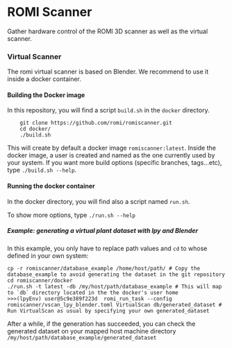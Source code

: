 # ROMI Scanner
Gather hardware control of the ROMI 3D scanner as well as the virtual scanner.

### Virtual Scanner
The romi virtual scanner is based on Blender. We recommend to use it inside a docker container.

#### Building the Docker image
In this repository, you will find a script `build.sh` in the `docker` directory.

```
    git clone https://github.com/romi/romiscanner.git
    cd docker/
    ./build.sh
```
This will create by default a docker image `romiscanner:latest`.
Inside the docker image, a user is created and named as the one currently used by your system.
If you want more build options (specific branches, tags...etc), type `./build.sh --help`.

#### Running the docker container
In the docker directory, you will find also a script named `run.sh`.

To show more options, type `./run.sh --help`

##### Example: generating a virtual plant dataset with lpy and Blender
In this example, you only have to replace path values and `cd` to whose defined in your own system:
```
cp -r romiscanner/database_example /home/host/path/ # Copy the database_example to avoid generating the dataset in the git repository
cd romiscanner/docker
./run.sh -t latest -db /my/host/path/database_example # This will map to `db` directory located in the the docker's user home
>>>(lpyEnv) user@5c9e389f223d  romi_run_task --config romiscanner/vscan_lpy_blender.toml VirtualScan db/generated_dataset # Run VirtualScan as usual by specifying your own generated_dataset
```
After a while, if the generation has succeeded, you can check the generated dataset on your mapped host machine directory `/my/host/path/database_example/generated_dataset`
